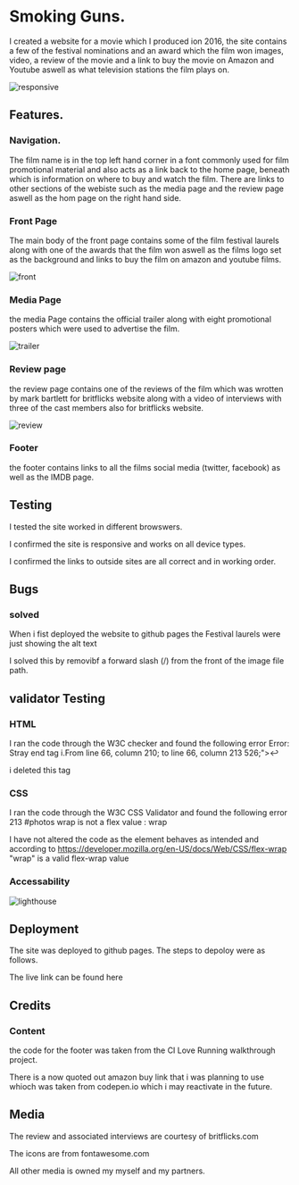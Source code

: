 # Smoking Guns.

I created a website for a movie which I produced ion 2016, the site contains a few of the festival nominations and an award which the film won images, video, a review of the movie and a link to buy the movie on Amazon and Youtube aswell as what television stations the film plays on.

![responsive](https://user-images.githubusercontent.com/90483176/230973517-6d6af72a-a1cc-4ad4-9e9e-18bb243d6d56.jpg)


## Features.

### Navigation.

The film name is in the top left hand corner in a font commonly used for film promotional material and also acts as a link back to the home page, beneath which is information on where to buy and watch the film. There are links to other sections of the webiste such as the media page and the review page aswell as the hom page on the right hand side.

### Front Page

The main body of the front page contains some of the film festival laurels along with one of the awards that the film won aswell as the films logo set as the background and links to buy the film on amazon and youtube films.

![front](https://user-images.githubusercontent.com/90483176/230976497-e7a686c0-8b4f-4a4b-82b1-63cb0cafb11b.jpg)


### Media Page

the media Page contains the official trailer along with eight promotional posters which were used to advertise the film.

![trailer](https://user-images.githubusercontent.com/90483176/230976570-013a6c61-0476-450b-ad61-408a550ab919.jpg)

### Review page

the review page contains one of the reviews of the film which was wrotten by mark bartlett for britflicks website along with a video of interviews with three of the cast members also for britflicks website.

![review](https://user-images.githubusercontent.com/90483176/230976665-cc7dd213-f5ab-49f9-b1c1-3f0b5c8b356f.jpg)


### Footer

the footer contains links to all the films social media (twitter, facebook) as well as the IMDB page.

## Testing

I tested the site worked in different browswers.

I confirmed the site is responsive and works on all device types.

I confirmed the links to outside sites are all correct and in working order.

## Bugs

### solved

When i fist deployed the website to github pages the Festival laurels were just showing the alt text 

I solved this by removibf a forward slash (/) from the front of the image file path.

## validator Testing

### HTML

I ran the code through the W3C checker and found the following error Error: Stray end tag i.From line 66, column 210; to line 66, column 213 526;"></i></i></a>↩ 

i deleted this tag


### CSS

I ran the code through the W3C CSS Validator and found the following error 213	#photos	wrap is not a flex value : wrap

I have not altered the code as the element behaves as intended and according to https://developer.mozilla.org/en-US/docs/Web/CSS/flex-wrap "wrap" is a valid flex-wrap value

### Accessability

![lighthouse](https://user-images.githubusercontent.com/90483176/230979099-94499596-9d77-488c-9017-8c5bad418156.jpg)

## Deployment
The site was deployed to github pages. The steps to depoloy were as follows.



The live link can be found here 

## Credits   

### Content

the code for the footer was taken from the CI Love Running walkthrough project.

There is a now quoted out amazon buy link that i was planning to use whioch was taken from codepen.io which i may reactivate in the future.

## Media

The review and associated interviews are courtesy of britflicks.com 

The icons are from fontawesome.com

All other media is owned my myself and my partners.
